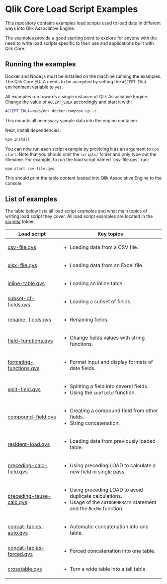 # Qlik Core Load Script Examples

This repository contains examples load scripts used to load data in different ways into Qlik Associative Engine.

The examples provide a good starting point to explore for anyone with the need to write load scripts specific to their
use and applications built with Qlik Core.

## Running the examples

Docker and Node.js must be installed on the machine running the examples. The Qlik Core EULA needs to be accepted by
setting the `ACCEPT_EULA` environment variable to `yes`.

All examples run towards a single instance of Qlik Associative Engine. Change the value of `ACCEPT_EULA` accordingly and
start it with:

```sh
ACCEPT_EULA=<yes/no> docker-compose up -d
```

This mounts all necessary sample data into the engine container.

Next, install dependencies:

```sh
npm install
```

You can now run each script example by providing it as an argument to `npm start`. Note that you should omit the `scripts/` folder and only type out the filename. For example, to run the load script named `csv-file.qvs', run:

```sh
npm start csv-file.qvs
```

This should print the table content loaded into Qlik Associative Engine to the console.

## List of examples

The table below lists all load script examples and what main topics of writing load script they cover. All load script
examples are located in the [scripts/](./scripts/) folder.

Load script | Key topics
----------- | ----------
[csv-file.qvs](./scripts/csv-file.qvs) | <ul><li>Loading data from a CSV file.</ul>
[xlsx-file.qvs](./scripts/xlsx-file.qvs) | <ul><li>Loading data from an Excel file.</ul>
[inline-table.qvs](./scripts/inline-table.qvs) | <ul><li>Loading an inline table.</ul>
[subset-of-fields.qvs](./scripts/subset-of-fields.qvs) | <ul><li>Loading a subset of fields.</ul>
[rename-fields.qvs](./scripts/rename-fields.qvs) | <ul><li>Renaming fields.</ul>
[field-functions.qvs](./scripts/field-functions.qvs) | <ul><li>Change fields values with string functions.</ul>
[formating-functions.qvs](./scripts/formating-functions.qvs) | <ul><li>Format input and display formats of date fields.</ul>
[split-field.qvs](./scripts/split-field.qvs) | <ul><li>Splitting a field into several fields.<li>Using the `subfield` function.</ul>
[compound-field.qvs](./scripts/compound-field.qvs) | <ul><li>Creating a compound field from other fields.<li>String concatenation.</ul>
[resident-load.qvs](./scripts/resident-load.qvs) | <ul><li>Loading data from previously loaded table.</ul>
[preceding-calc-field.qvs](./scripts/preceding-calc-field.qvs) | <ul><li>Using preceding LOAD to calculate a new field in single pass.</ul>
[preceding-reuse-calc.qvs](./scripts/preceding-reuse-calc.qvs) | <ul><li>Using preceding LOAD to avoid duplicate calculations.<li>Usage of the `AUTOGENERATE` statement and the `RecNo` function.</ul>
[concat-tables-auto.qvs](./scripts/concat-tables.qvs) | <ul><li>Automatic concatenation into one table.</ul>
[concat-tables-forced.qvs](./scripts/concat-tables.qvs) | <ul><li>Forced concatenation into one table.</ul>
[crosstable.qvs](./scripts/crosstable.qvs) | <ul><li>Turn a wide table into a tall table.</ul>
